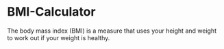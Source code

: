 # BMI-Calculator
The body mass index (BMI) is a measure that uses your height and weight to work out if your weight is healthy.
